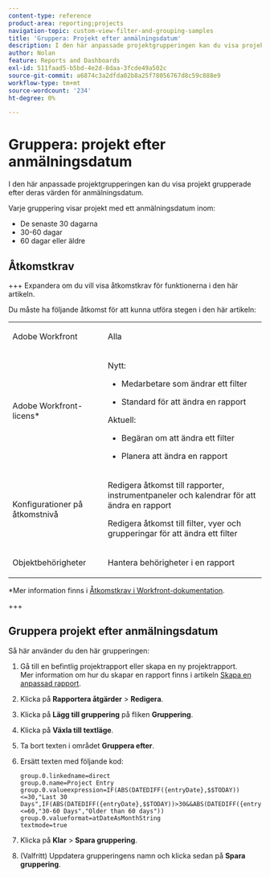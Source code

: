 ```yaml
---
content-type: reference
product-area: reporting;projects
navigation-topic: custom-view-filter-and-grouping-samples
title: 'Gruppera: Projekt efter anmälningsdatum'
description: I den här anpassade projektgrupperingen kan du visa projekt grupperade efter deras värden för anmälningsdatum.
author: Nolan
feature: Reports and Dashboards
exl-id: 511faad5-b5bd-4e2d-8daa-3fcde49a502c
source-git-commit: a6874c3a2dfda02b8a25f78056767d8c59c888e9
workflow-type: tm+mt
source-wordcount: '234'
ht-degree: 0%

---
```


# Gruppera: projekt efter anmälningsdatum

<!--Audited: 10/2024-->

I den här anpassade projektgrupperingen kan du visa projekt grupperade efter deras värden för anmälningsdatum.

Varje gruppering visar projekt med ett anmälningsdatum inom:

* De senaste 30 dagarna
* 30-60 dagar
* 60 dagar eller äldre

## Åtkomstkrav

+++ Expandera om du vill visa åtkomstkrav för funktionerna i den här artikeln.

Du måste ha följande åtkomst för att kunna utföra stegen i den här artikeln:

<table style="table-layout:auto"> 
 <col> 
 <col> 
 <tbody> 
  <tr> 
   <td role="rowheader">Adobe Workfront</td> 
   <td> <p>Alla</p> </td> 
  </tr> 
  <tr> 
   <td role="rowheader">Adobe Workfront-licens*</td> 
   <td> 
    <p>Nytt:</p>
   <ul><li><p>Medarbetare som ändrar ett filter </p></li>
   <li><p>Standard för att ändra en rapport</p></li> </ul>

<p>Aktuell:</p>
   <ul><li><p>Begäran om att ändra ett filter </p></li>
   <li><p>Planera att ändra en rapport</p></li> </ul></td> 
  </tr> 
  <tr> 
   <td role="rowheader">Konfigurationer på åtkomstnivå</td> 
   <td> <p>Redigera åtkomst till rapporter, instrumentpaneler och kalendrar för att ändra en rapport</p> <p>Redigera åtkomst till filter, vyer och grupperingar för att ändra ett filter</p> </td> 
  </tr> 
  <tr> 
   <td role="rowheader">Objektbehörigheter</td> 
   <td> <p>Hantera behörigheter i en rapport</p>  </td> 
  </tr> 
 </tbody> 
</table>

*Mer information finns i [Åtkomstkrav i Workfront-dokumentation](/help/quicksilver/administration-and-setup/add-users/access-levels-and-object-permissions/access-level-requirements-in-documentation.md).

+++

## Gruppera projekt efter anmälningsdatum

Så här använder du den här grupperingen:

1. Gå till en befintlig projektrapport eller skapa en ny projektrapport.\
   Mer information om hur du skapar en rapport finns i artikeln [Skapa en anpassad rapport](../../../reports-and-dashboards/reports/creating-and-managing-reports/create-custom-report.md).
1. Klicka på **Rapportera åtgärder** > **Redigera**.
1. Klicka på **Lägg till gruppering** på fliken **Gruppering**.
1. Klicka på **Växla till textläge**.
1. Ta bort texten i området **Gruppera efter**.
1. Ersätt texten med följande kod:


   ```
   group.0.linkedname=direct
   group.0.name=Project Entry
   group.0.valueexpression=IF(ABS(DATEDIFF({entryDate},$$TODAY))<=30,"Last 30 Days",IF(ABS(DATEDIFF({entryDate},$$TODAY))>30&&ABS(DATEDIFF({entryDate},$$TODAY))<=60,"30-60 Days","Older than 60 days"))
   group.0.valueformat=atDateAsMonthString
   textmode=true
   ```

1. Klicka på **Klar** > **Spara gruppering**.
1. (Valfritt) Uppdatera grupperingens namn och klicka sedan på **Spara gruppering**.
